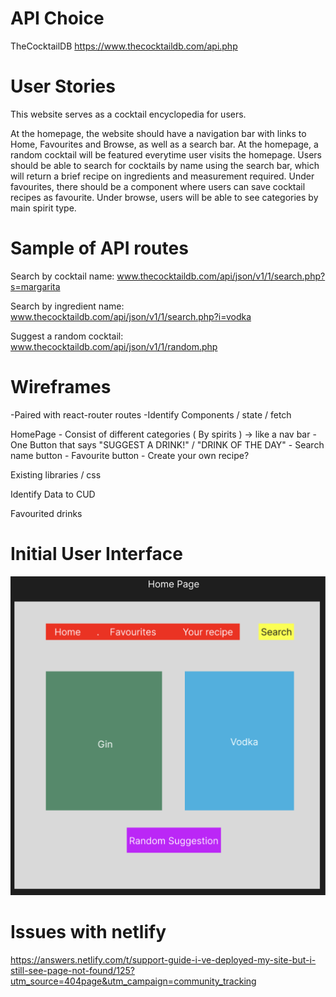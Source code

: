 # API Choice

TheCocktailDB https://www.thecocktaildb.com/api.php

# User Stories

This website serves as a cocktail encyclopedia for users.

At the homepage, the website should have a navigation bar with links to Home, Favourites and Browse, as well as a search bar.
At the homepage, a random cocktail will be featured everytime user visits the homepage.
Users should be able to search for cocktails by name using the search bar, which will return a brief recipe on ingredients and measurement required.
Under favourites, there should be a component where users can save cocktail recipes as favourite.
Under browse, users will be able to see categories by main spirit type.

# Sample of API routes

Search by cocktail name: www.thecocktaildb.com/api/json/v1/1/search.php?s=margarita

Search by ingredient name: www.thecocktaildb.com/api/json/v1/1/search.php?i=vodka

Suggest a random cocktail: www.thecocktaildb.com/api/json/v1/1/random.php

# Wireframes

-Paired with react-router routes -Identify Components / state / fetch

HomePage - Consist of different categories ( By spirits ) -> like a nav bar - One Button that says "SUGGEST A DRINK!" / "DRINK OF THE DAY" - Search name button - Favourite button - Create your own recipe?

Existing libraries / css

Identify Data to CUD

Favourited drinks

# Initial User Interface
![alt text](image.png)

# Issues with netlify
https://answers.netlify.com/t/support-guide-i-ve-deployed-my-site-but-i-still-see-page-not-found/125?utm_source=404page&utm_campaign=community_tracking